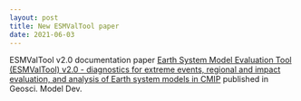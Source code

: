 ```yaml
---
layout: post
title: New ESMValTool paper
date: 2021-06-03
---
```


ESMValTool v2.0 documentation paper
[Earth System Model Evaluation Tool (ESMValTool) v2.0 - diagnostics for extreme events, regional and impact evaluation, and analysis of Earth system models in CMIP](https://doi.org/10.5194/gmd-14-3159-2021)
published in Geosci. Model Dev.
